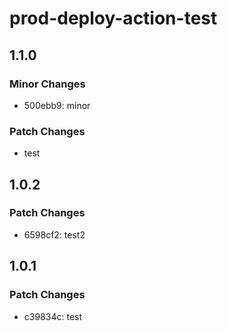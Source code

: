 # prod-deploy-action-test

## 1.1.0

### Minor Changes

- 500ebb9: minor

### Patch Changes

- test

## 1.0.2

### Patch Changes

- 6598cf2: test2

## 1.0.1

### Patch Changes

- c39834c: test
